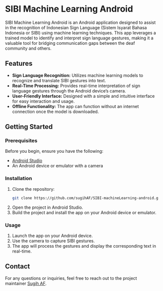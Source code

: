 # SIBI Machine Learning Android

SIBI Machine Learning Android is an Android application designed to assist in the recognition of Indonesian Sign Language (Sistem Isyarat Bahasa Indonesia or SIBI) using machine learning techniques. This app leverages a trained model to identify and interpret sign language gestures, making it a valuable tool for bridging communication gaps between the deaf community and others.

## Features

- **Sign Language Recognition:** Utilizes machine learning models to recognize and translate SIBI gestures into text.
- **Real-Time Processing:** Provides real-time interpretation of sign language gestures through the Android device’s camera.
- **User-Friendly Interface:** Designed with a simple and intuitive interface for easy interaction and usage.
- **Offline Functionality:** The app can function without an internet connection once the model is downloaded.

## Getting Started

### Prerequisites

Before you begin, ensure you have the following:

- [Android Studio](https://developer.android.com/studio)
- An Android device or emulator with a camera

### Installation

1. Clone the repository:
    ```bash
    git clone https://github.com/sugihAF/SIBI-machineLearning-android.git
    ```
2. Open the project in Android Studio.
3. Build the project and install the app on your Android device or emulator.

### Usage

1. Launch the app on your Android device.
2. Use the camera to capture SIBI gestures.
3. The app will process the gestures and display the corresponding text in real-time.

## Contact

For any questions or inquiries, feel free to reach out to the project maintainer [Sugih AF](https://github.com/sugihAF).
